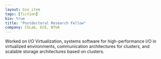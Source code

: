 ```yaml
---
layout: bio_item
tags: [fiction]
bio: true
title: "Postdoctoral Research Fellow"
company: CSLab, ECE, NTUA
---
```


Worked on I/O Virtualization, systems software for high-performance I/O in
virtualized environments, communication architectures for clusters, and
scalable storage architectures based on clusters.
